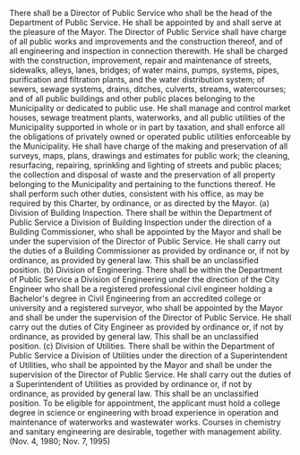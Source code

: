 There shall be a Director of Public Service who shall be the head of the Department of Public Service. He shall be appointed by and shall serve at the pleasure of the Mayor. The Director of Public Service shall have charge of all public works and improvements and the construction thereof, and of all engineering and inspection in connection therewith. He shall be charged with the construction, improvement, repair and maintenance of streets, sidewalks, alleys, lanes, bridges; of water mains, pumps, systems, pipes, purification and filtration plants, and the water distribution system; of sewers, sewage systems, drains, ditches, culverts, streams, watercourses; and of all public buildings and other public places belonging to the Municipality or dedicated to public use. He shall manage and control market houses, sewage treatment plants, waterworks, and all public utilities of the Municipality supported in whole or in part by taxation, and shall enforce all the obligations of privately owned or operated public utilities enforceable by the Municipality. He shall have charge of the making and preservation of all surveys, maps, plans, drawings and estimates for public work; the cleaning, resurfacing, repairing, sprinkling and lighting of streets and public places; the collection and disposal of waste and the preservation of all property belonging to the Municipality and pertaining to the functions thereof. He shall perform such other duties, consistent with his office, as may be required by this Charter, by ordinance, or as directed by the Mayor.
(a) Division of Building Inspection. There shall be within the Department of Public Service a Division of Building Inspection under the direction of a Building Commissioner, who shall be appointed by the Mayor and shall be under the supervision of the Director of Public Service. He shall carry out the duties of a Building Commissioner as provided by ordinance or, if not by ordinance, as provided by general law. This shall be an unclassified position.
(b) Division of Engineering. There shall be within the Department of Public Service a Division of Engineering under the direction of the City Engineer who shall be a registered professional civil engineer holding a Bachelor's degree in Civil Engineering from an accredited college or university and a registered surveyor, who shall be appointed by the Mayor and shall be under the supervision of the Director of Public Service. He shall carry out the duties of City Engineer as provided by ordinance or, if not by ordinance, as provided by general law. This shall be an unclassified position.
(c) Division of Utilities. There shall be within the Department of Public Service a Division of Utilities under the direction of a Superintendent of Utilities, who shall be appointed by the Mayor and shall be under the supervision of the Director of Public Service. He shall carry out the duties of a Superintendent of Utilities as provided by ordinance or, if not by ordinance, as provided by general law. This shall be an unclassified position.
To be eligible for appointment, the applicant must hold a college degree in science or engineering with broad experience in operation and maintenance of waterworks and wastewater works. Courses in chemistry and sanitary engineering are desirable, together with management ability. (Nov. 4, 1980; Nov. 7, 1995)